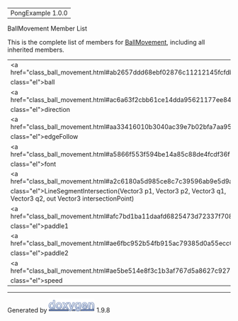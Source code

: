 <div id="top">

<div id="titlearea">

<table data-cellspacing="0" data-cellpadding="0">
<colgroup>
<col style="width: 100%" />
</colgroup>
<tbody>
<tr id="projectrow" class="odd">
<td id="projectalign"><div id="projectname">
PongExample<span id="projectnumber"> 1.0.0</span>
</div></td>
</tr>
</tbody>
</table>

</div>

</div>

<div class="header">

<div class="headertitle">

<div class="title">

BallMovement Member List

</div>

</div>

</div>

<div class="contents">

This is the complete list of members for
<a href="class_ball_movement.html" class="el">BallMovement</a>,
including all inherited members.

|                                                                                                                       |                                                                |     |
|-----------------------------------------------------------------------------------------------------------------------|----------------------------------------------------------------|-----|
| <a href="class_ball_movement.html#ab2657ddd68ebf02876c11212145fcfdb"                                                  
 class="el">ball</a>                                                                                                    | <a href="class_ball_movement.html" class="el">BallMovement</a> |     |
| <a href="class_ball_movement.html#ac6a63f2cbb61ce14dda95621177ee843"                                                  
 class="el">direction</a>                                                                                               | <a href="class_ball_movement.html" class="el">BallMovement</a> |     |
| <a href="class_ball_movement.html#aa33416010b3040ac39e7b02bfa7aa95a"                                                  
 class="el">edgeFollow</a>                                                                                              | <a href="class_ball_movement.html" class="el">BallMovement</a> |     |
| <a href="class_ball_movement.html#a5866f553f594be14a85c88de4fcdf36f"                                                  
 class="el">font</a>                                                                                                    | <a href="class_ball_movement.html" class="el">BallMovement</a> |     |
| <a href="class_ball_movement.html#a2c6180a5d985ce8c7c39596ab9e5d9a3"                                                  
 class="el">LineSegmentIntersection</a>(Vector3 p1, Vector3 p2, Vector3 q1, Vector3 q2, out Vector3 intersectionPoint)  | <a href="class_ball_movement.html" class="el">BallMovement</a> |     |
| <a href="class_ball_movement.html#afc7bd1ba11daafd6825473d72337f708"                                                  
 class="el">paddle1</a>                                                                                                 | <a href="class_ball_movement.html" class="el">BallMovement</a> |     |
| <a href="class_ball_movement.html#ae6fbc952b54fb915ac79385d0a55ecc0"                                                  
 class="el">paddle2</a>                                                                                                 | <a href="class_ball_movement.html" class="el">BallMovement</a> |     |
| <a href="class_ball_movement.html#ae5be514e8f3c1b3af767d5a8627c9277"                                                  
 class="el">speed</a>                                                                                                   | <a href="class_ball_movement.html" class="el">BallMovement</a> |     |

</div>

------------------------------------------------------------------------

<span class="small">Generated
by [<img src="doxygen.svg" class="footer" width="104" height="31"
alt="doxygen" />](https://www.doxygen.org/index.html) 1.9.8</span>

